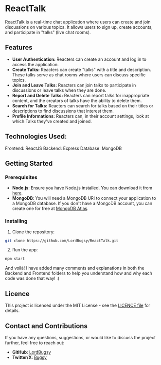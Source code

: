 # ReactTalk
ReactTalk is a real-time chat application where users can create and join discussions on various topics. It allows users to sign up, create accounts, and participate in "talks" (live chat rooms).

## Features
- **User Authentication:** Reacters can create an account and log in to access the application.
- **Create Talks:** Reacters can create "talks" with a title and description. These talks serve as chat rooms where users can discuss specific topics.
- **Join and Leave Talks:** Reacters can join talks to participate in discussions or leave talks when they are done.
- **Report and Delete Talks:** Reacters can report talks for inappropriate content, and the creators of talks have the ability to delete them.
- **Search for Talks:** Reacters can search for talks based on their titles or descriptions to find discussions that interest them.
- **Profile Informations:** Reacters can, in their account settings, look at which Talks they've created and joined.

## Technologies Used:
Frontend: ReactJS
Backend: Express
Database: MongoDB

## Getting Started
### Prerequisites
- **Node.js**: Ensure you have Node.js installed. You can download it from [here](https://nodejs.org/).
- **MongoDB**: You will need a MongoDB URI to connect your application to a MongoDB database. If you don't have a MongoDB account, you can create one for free at [MongoDB Atlas](https://www.mongodb.com/cloud/atlas).

### Installing
1. Clone the repository:
```bash
git clone https://github.com/LordBugsy/ReactTalk.git
```

2. Run the app:
```bash
npm start
```

And voilà! I have added many comments and explanations in both the Backend and Frontend folders to help you understand how and why each code was done that way! :)

## Licence
This project is licensed under the MIT License - see the [LICENCE file](./Licence.txt) for details.

## Contact and Contributions
If you have any questions, suggestions, or would like to discuss the project further, feel free to reach out:

- **GitHub**: [LordBugsy](https://github.com/LordBugsy)
- **Twitter/X**: [Bugsy](https://twitter.com/mylordbugsy)

